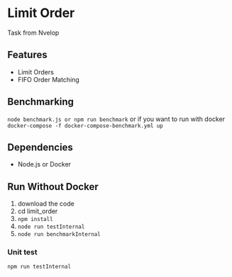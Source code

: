 
# Limit Order
Task from Nvelop 

## Features
- Limit Orders
- FIFO Order Matching

## Benchmarking
`node benchmark.js or npm run benchmark`
or if you want to run with docker
`docker-compose -f docker-compose-benchmark.yml up`



## Dependencies
* Node.js or Docker

## Run Without Docker
1. download the code
2. cd limit_order
3. `npm install`
4. `node run testInternal`
5. `node run benchmarkInternal`


### Unit test
`npm run testInternal`
